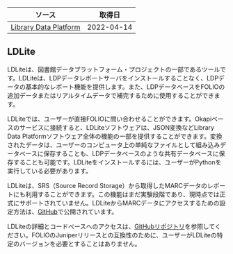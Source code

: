 | ソース | 取得日 |
| ---- | ---- |
| [Library Data Platform](https://github.com/folio-org/docs/tree/lotus/content/en/docs/Reporting/LDLite) | 2022-04-14 |

## LDLite

LDLiteは、図書館データプラットフォーム・プロジェクトの一部であるツールです。LDLiteは、LDPデータレポートサーバをインストールすることなく、LDPデータの基本的なレポート機能を提供します。また、LDPデータベースをFOLIOの追加データまたはリアルタイムデータで補完するために使用することができます。

LDLiteでは、ユーザーが直接FOLIOに問い合わせることができます。Okapiベースのサービスに接続すると、LDLiteソフトウェアは、JSON変換などLibrary Data Platformソフトウェア全体の機能の一部を提供することができます。変換されたデータは、ユーザーのコンピュータ上の単純なファイルとして組み込みデータベースに保存することも、LDPデータベースのような共有データベースに保存することも可能です。LDLiteをインストールするには、ユーザーがPythonを実行している必要があります。

LDLiteは、SRS（Source Record Storage）から取得したMARCデータのレポートにも利用することができます。この機能はまだ実験段階であり、現時点では正式にサポートされていません。LDLiteからMARCデータにアクセスするための設定方法は、[GitHub](https://github.com/library-data-platform/ldlite/blob/main/srs.md)で公開されています。

LDLiteの詳細とコードベースへのアクセスは、[GitHubリポジトリ](https://github.com/library-data-platform/ldlite)を参照してください。FOLIOのJuniperリリースとの互換性のために、ユーザーがLDLiteの特定のバージョンを必要とすることはありません。